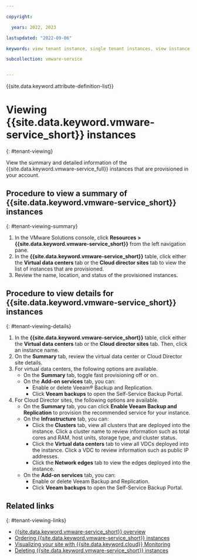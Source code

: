 ```yaml
---

copyright:

  years: 2022, 2023

lastupdated: "2022-09-06"

keywords: view tenant instance, single tenant instances, view instance, single tenant view

subcollection: vmware-service


---
```


{{site.data.keyword.attribute-definition-list}}

# Viewing {{site.data.keyword.vmware-service_short}} instances
{: #tenant-viewing}

View the summary and detailed information of the {{site.data.keyword.vmware-service_full}} instances that are provisioned in your account.

## Procedure to view a summary of {{site.data.keyword.vmware-service_short}} instances
{: #tenant-viewing-summary}

1. In the VMware Solutions console, click **Resources > {{site.data.keyword.vmware-service_short}}** from the left navigation pane.
2. In the **{{site.data.keyword.vmware-service_short}}** table, click either the **Virtual data centers** tab or the **Cloud director sites** tab to view the list of instances that are provisioned.
3. Review the name, location, and status of the provisioned instances.

## Procedure to view details for {{site.data.keyword.vmware-service_short}} instances
{: #tenant-viewing-details}

1. In the **{{site.data.keyword.vmware-service_short}}** table, click either the **Virtual data centers** tab or the **Cloud director sites** tab. Then, click an instance name.
2. On the **Summary** tab, review the virtual data center or Cloud Director site details.
3. For virtual data centers, the following options are available.
   * On the **Summary** tab, toggle fast provisioning off or on.
   * On the **Add-on services** tab, you can:
     * Enable or delete Veeam® Backup and Replication.
     * Click **Veeam backups** to open the Self-Service Backup Portal.
4. For Cloud Director sites, the following options are available.
   * On the **Summary** tab, you can click **Enable Veeam Backup and Replication** to provision the recommended service for your instance.
   * On the **Infrastructure** tab, you can:
     * Click the **Clusters** tab, view all clusters that are deployed into the instance. Click a cluster name to review information such as total cores and RAM, host units, storage type, and cluster status.
     * Click the **Virtual data centers** tab to view all VDCs deployed into the instance. Click a VDC to review information such as public IP addresses.
     * Click the **Network edges** tab to view the edges deployed into the instance.
   * On the **Add-on services** tab, you can:
     * Enable or delete Veeam Backup and Replication.
     * Click **Veeam backups** to open the Self-Service Backup Portal.

## Related links
{: #tenant-viewing-links}

* [{{site.data.keyword.vmware-service_short}} overview](/docs/vmware-service?topic=vmware-service-vmware-aas-overview)
* [Ordering {{site.data.keyword.vmware-service_short}} instances](/docs/vmware-service?topic=vmware-service-tenant-ordering)
* [Visualizing your site with {{site.data.keyword.cloud}} Monitoring](/docs/vmware-service?topic=vmware-service-single-tenant-monitoring)
* [Deleting {{site.data.keyword.vmware-service_short}} instances](/docs/vmware-service?topic=vmware-service-tenant-deleting)

